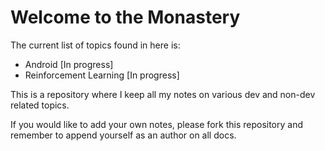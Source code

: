 # Welcome to the Monastery #

The current list of topics found in here is:
- Android [In progress]
- Reinforcement Learning [In progress]

This is a repository where I keep all my notes on various dev and non-dev related topics.

If you would like to add your own notes, please fork this repository and remember to append yourself as an author on all docs.

